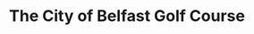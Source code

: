 ---
title: "The City of Belfast Golf Course"
address: "614, Antrim Rd, Newtownabbey, County Antrim BT36 4RF"
tel: "028 9084 3799"
county: "Antrim"
category: "Pitch And Putt"
type: "Content"
lat: "54.683954"
lng: "-5.990324"
---